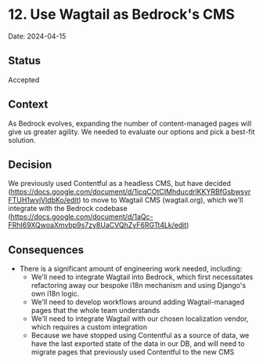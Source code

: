 # 12. Use Wagtail as Bedrock's CMS

Date: 2024-04-15

## Status

Accepted

## Context

As Bedrock evolves, expanding the number of content-managed pages will give us greater agility. We needed to evaluate our options and pick a best-fit solution.

## Decision

We previously used Contentful as a headless CMS, but have decided
(<https://docs.google.com/document/d/1icqCOtCIMhducdrlKKYRBfGsbwsyrFTUH1wvjVldbKo/edit>) to move to Wagtail CMS (wagtail.org), which we'll integrate with the Bedrock codebase (<https://docs.google.com/document/d/1aQc-FRhI69XQwoaXmvbp9s7zy8UaCVQhZyF6RGTt4Lk/edit>)

## Consequences

* There is a significant amount of engineering work needed, including:
  * We'll need to integrate Wagtail into Bedrock, which first necessitates  refactoring away our bespoke i18n mechanism and using Django's own i18n logic.
  * We'll need to develop workflows around adding Wagtail-managed pages that the whole team understands
  * We'll need to integrate Wagtail with our chosen localization vendor, which requires a custom integration
  * Because we have stopped using Contentful as a source of data, we have the last exported state of the data in our DB, and will need to migrate pages that previously used Contentful to the new CMS
